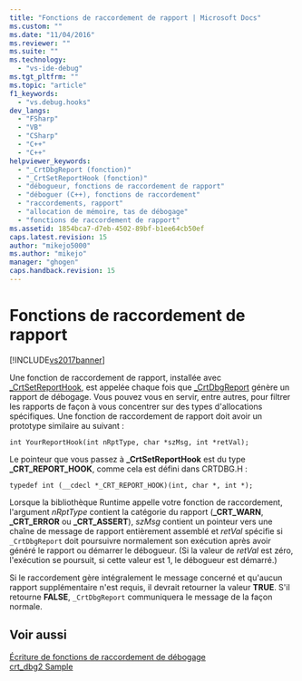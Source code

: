 ```yaml
---
title: "Fonctions de raccordement de rapport | Microsoft Docs"
ms.custom: ""
ms.date: "11/04/2016"
ms.reviewer: ""
ms.suite: ""
ms.technology: 
  - "vs-ide-debug"
ms.tgt_pltfrm: ""
ms.topic: "article"
f1_keywords: 
  - "vs.debug.hooks"
dev_langs: 
  - "FSharp"
  - "VB"
  - "CSharp"
  - "C++"
  - "C++"
helpviewer_keywords: 
  - "_CrtDbgReport (fonction)"
  - "_CrtSetReportHook (fonction)"
  - "débogueur, fonctions de raccordement de rapport"
  - "déboguer (C++), fonctions de raccordement"
  - "raccordements, rapport"
  - "allocation de mémoire, tas de débogage"
  - "fonctions de raccordement de rapport"
ms.assetid: 1854bca7-d7eb-4502-89bf-b1ee64cb50ef
caps.latest.revision: 15
author: "mikejo5000"
ms.author: "mikejo"
manager: "ghogen"
caps.handback.revision: 15
---
```

# Fonctions de raccordement de rapport
[!INCLUDE[vs2017banner](../code-quality/includes/vs2017banner.md)]

Une fonction de raccordement de rapport, installée avec [\_CrtSetReportHook](/visual-cpp/c-runtime-library/reference/crtsetreporthook), est appelée chaque fois que [\_CrtDbgReport](/visual-cpp/c-runtime-library/reference/crtdbgreport-crtdbgreportw) génère un rapport de débogage.  Vous pouvez vous en servir, entre autres, pour filtrer les rapports de façon à vous concentrer sur des types d'allocations spécifiques.  Une fonction de raccordement de rapport doit avoir un prototype similaire au suivant :  
  
```  
int YourReportHook(int nRptType, char *szMsg, int *retVal);  
```  
  
 Le pointeur que vous passez à **\_CrtSetReportHook** est du type **\_CRT\_REPORT\_HOOK**, comme cela est défini dans CRTDBG.H :  
  
```  
typedef int (__cdecl *_CRT_REPORT_HOOK)(int, char *, int *);  
```  
  
 Lorsque la bibliothèque Runtime appelle votre fonction de raccordement, l'argument *nRptType* contient la catégorie du rapport \(**\_CRT\_WARN**, **\_CRT\_ERROR** ou **\_CRT\_ASSERT**\), *szMsg* contient un pointeur vers une chaîne de message de rapport entièrement assemblé et *retVal* spécifie si `_CrtDbgReport` doit poursuivre normalement son exécution après avoir généré le rapport ou démarrer le débogueur. \(Si la valeur de *retVal* est zéro, l'exécution se poursuit, si cette valeur est 1, le débogueur est démarré.\)  
  
 Si le raccordement gère intégralement le message concerné et qu'aucun rapport supplémentaire n'est requis, il devrait retourner la valeur **TRUE**.  S'il retourne **FALSE**, `_CrtDbgReport` communiquera le message de la façon normale.  
  
## Voir aussi  
 [Écriture de fonctions de raccordement de débogage](../debugger/debug-hook-function-writing.md)   
 [crt\_dbg2 Sample](http://msdn.microsoft.com/fr-fr/21e1346a-6a17-4f57-b275-c76813089167)